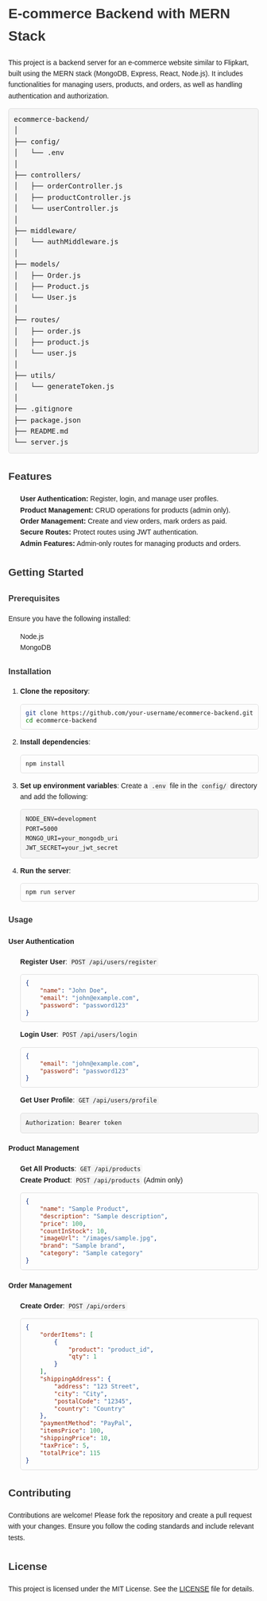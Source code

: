 # E-commerce Backend with MERN Stack

This project is a backend server for an e-commerce website similar to Flipkart, built using the MERN stack (MongoDB, Express, React, Node.js). It includes functionalities for managing users, products, and orders, as well as handling authentication and authorization.

<pre>
ecommerce-backend/
│
├── config/
│   └── .env
│
├── controllers/
│   ├── orderController.js
│   ├── productController.js
│   └── userController.js
│
├── middleware/
│   └── authMiddleware.js
│
├── models/
│   ├── Order.js
│   ├── Product.js
│   └── User.js
│
├── routes/
│   ├── order.js
│   ├── product.js
│   └── user.js
│
├── utils/
│   └── generateToken.js
│
├── .gitignore
├── package.json
├── README.md
└── server.js
</pre>

## Features

<ul>
  <li><strong>User Authentication:</strong> Register, login, and manage user profiles.</li>
  <li><strong>Product Management:</strong> CRUD operations for products (admin only).</li>
  <li><strong>Order Management:</strong> Create and view orders, mark orders as paid.</li>
  <li><strong>Secure Routes:</strong> Protect routes using JWT authentication.</li>
  <li><strong>Admin Features:</strong> Admin-only routes for managing products and orders.</li>
</ul>

## Getting Started

### Prerequisites

Ensure you have the following installed:

- Node.js
- MongoDB

### Installation

1. **Clone the repository**:
    ```sh
    git clone https://github.com/your-username/ecommerce-backend.git
    cd ecommerce-backend
    ```

2. **Install dependencies**:
    ```sh
    npm install
    ```

3. **Set up environment variables**:
    Create a `.env` file in the `config/` directory and add the following:
    ```plaintext
    NODE_ENV=development
    PORT=5000
    MONGO_URI=your_mongodb_uri
    JWT_SECRET=your_jwt_secret
    ```

4. **Run the server**:
    ```sh
    npm run server
    ```

### Usage

#### User Authentication

- **Register User**: `POST /api/users/register`
    ```json
    {
        "name": "John Doe",
        "email": "john@example.com",
        "password": "password123"
    }
    ```

- **Login User**: `POST /api/users/login`
    ```json
    {
        "email": "john@example.com",
        "password": "password123"
    }
    ```

- **Get User Profile**: `GET /api/users/profile`
    ```headers
    Authorization: Bearer token
    ```

#### Product Management

- **Get All Products**: `GET /api/products`
- **Create Product**: `POST /api/products` (Admin only)
    ```json
    {
        "name": "Sample Product",
        "description": "Sample description",
        "price": 100,
        "countInStock": 10,
        "imageUrl": "/images/sample.jpg",
        "brand": "Sample brand",
        "category": "Sample category"
    }
    ```

#### Order Management

- **Create Order**: `POST /api/orders`
    ```json
    {
        "orderItems": [
            {
                "product": "product_id",
                "qty": 1
            }
        ],
        "shippingAddress": {
            "address": "123 Street",
            "city": "City",
            "postalCode": "12345",
            "country": "Country"
        },
        "paymentMethod": "PayPal",
        "itemsPrice": 100,
        "shippingPrice": 10,
        "taxPrice": 5,
        "totalPrice": 115
    }
    ```

## Contributing

Contributions are welcome! Please fork the repository and create a pull request with your changes. Ensure you follow the coding standards and include relevant tests.

## License

This project is licensed under the MIT License. See the [LICENSE](LICENSE) file for details.

<style>
  body {
    font-family: Arial, sans-serif;
    line-height: 1.6;
  }
  h1, h2, h3 {
    color: #333;
  }
  ul {
    list-style-type: none;
  }
  pre {
    background-color: #f4f4f4;
    padding: 10px;
    border: 1px solid #ddd;
    border-radius: 5px;
  }
  code {
    background-color: #f4f4f4;
    padding: 2px 4px;
    border-radius: 3px;
  }
</style>